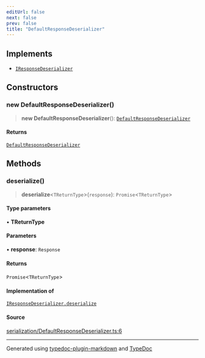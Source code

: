 ```yaml
---
editUrl: false
next: false
prev: false
title: "DefaultResponseDeserializer"
---
```


## Implements

- [`IResponseDeserializer`](/api/interfaces/iresponsedeserializer/)

## Constructors

### new DefaultResponseDeserializer()

> **new DefaultResponseDeserializer**(): [`DefaultResponseDeserializer`](/api/classes/defaultresponsedeserializer/)

#### Returns

[`DefaultResponseDeserializer`](/api/classes/defaultresponsedeserializer/)

## Methods

### deserialize()

> **deserialize**\<`TReturnType`\>(`response`): `Promise`\<`TReturnType`\>

#### Type parameters

• **TReturnType**

#### Parameters

• **response**: `Response`

#### Returns

`Promise`\<`TReturnType`\>

#### Implementation of

[`IResponseDeserializer.deserialize`](/api/interfaces/iresponsedeserializer/#deserialize)

#### Source

[serialization/DefaultResponseDeserializer.ts:6](https://github.com/fostertheweb/spotify-web-sdk/blob/8d95f4b/src/serialization/DefaultResponseDeserializer.ts#L6)

***

Generated using [typedoc-plugin-markdown](https://www.npmjs.com/package/typedoc-plugin-markdown) and [TypeDoc](https://typedoc.org/)
